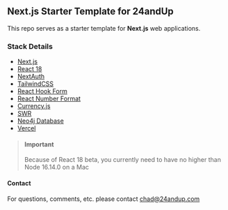 ## Next.js Starter Template for 24andUp

This repo serves as a starter template for **Next.js** web applications.

### Stack Details
* [Next.js](https://nextjs.org/)
* [React 18](https://github.com/reactwg/react-18/discussions/112)
* [NextAuth](https://next-auth.js.org/)
* [TailwindCSS](https://tailwindcss.com/docs/installation)
* [React Hook Form](https://react-hook-form.com/)
* [React Number Format](https://github.com/s-yadav/react-number-format)
* [Currency.js](https://currency.js.org/)
* [SWR](https://swr.vercel.app/)
* [Neo4j Database](https://neo4j.com/)
* [Vercel](https://vercel.com/)

>#### Important
>  Because of React 18 beta, you currently need to have no higher than Node 16.14.0 on a Mac

#### Contact
For questions, comments, etc. please contact chad@24andup.com